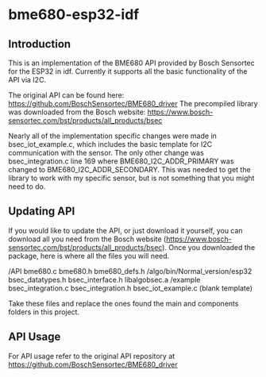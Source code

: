 # bme680-esp32-idf

## Introduction
This is an implementation of the BME680 API provided by Bosch Sensortec for the ESP32 in idf. Currently it supports all the basic functionality of the API via I2C. 

The original API can be found here:
https://github.com/BoschSensortec/BME680_driver
The precompiled library was downloaded from the Bosch website:
https://www.bosch-sensortec.com/bst/products/all_products/bsec

Nearly all of the implementation specific changes were made in bsec_iot_example.c, which includes the basic template for I2C communication with the sensor. The only other change was bsec_integration.c line 169 where BME680_I2C_ADDR_PRIMARY was changed to BME680_I2C_ADDR_SECONDARY. This was needed to get the library to work with my specific sensor, but is not something that you might need to do.

## Updating API
If you would like to update the API, or just download it yourself, you can download all you need from the Bosch website (https://www.bosch-sensortec.com/bst/products/all_products/bsec). Once you downloaded the package, here is where all the files you will need.

/API
    bme680.c
    bme680.h
    bme680_defs.h
/algo/bin/Normal_version/esp32
    bsec_datatypes.h
    bsec_interface.h
    libalgobsec.a
/example
    bsec_integration.c
    bsec_integration.h
    bsec_iot_example.c (blank template)

Take these files and replace the ones found the main and components folders in this project. 

## API Usage
For API usage refer to the original API repository at
https://github.com/BoschSensortec/BME680_driver